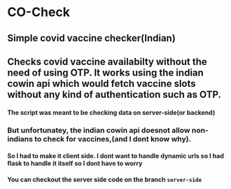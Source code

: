 # CO-Check

## Simple covid vaccine checker(Indian)
## Checks covid vaccine availabilty without the need of using OTP. It works using the indian cowin api which would fetch vaccine slots without any kind of authentication such as OTP.

#### The script was meant to be checking data on server-side(or backend)
### But unfortunatey, the indian cowin api doesnot allow non-indians to check for vaccines,(and I dont know why).
#### So I had to make it client side. I dont want to handle dynamic urls so I had flask to handle it itself so I dont have to worry

#### You can checkout the server side code on the branch ```server-side```